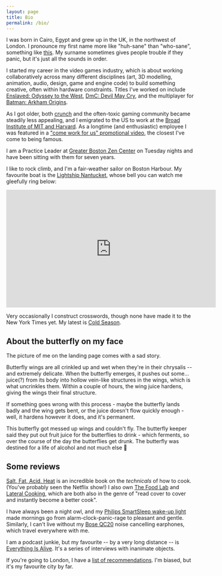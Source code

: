 ```yaml
---
layout: page
title: Bio
permalink: /bio/
---
```


I was born in Cairo, Egypt and grew up in the UK, in the northwest of London. I pronounce my first name more like "huh-sane" than "who-sane", something like [this](http://ipa-reader.xyz/?text=h%C9%99%CB%88se%C9%AAn). My surname sometimes gives people trouble if they panic, but it's just all the sounds in order.

I started my career in the video games industry, which is about working collaboratively across many different disciplines (art, 3D modelling, animation, audio, design, game and engine code) to build something creative, often within hardware constraints. Titles I've worked on include [Enslaved: Odyssey to the West](https://www.metacritic.com/game/xbox-360/enslaved-odyssey-to-the-west), [DmC: Devil May Cry](https://www.metacritic.com/game/xbox-360/dmc-devil-may-cry), and the multiplayer for [Batman: Arkham Origins](https://www.metacritic.com/game/xbox-360/dmc-devil-may-cry).

As I got older, both [crunch](https://en.wikipedia.org/wiki/Crunch_(video_games)) and the often-toxic gaming community became steadily less appealing, and I emigrated to the US to work at the [Broad Institute of MIT and Harvard](https://www.broadinstitute.org/). As a longtime (and enthusiastic) employee I was featured in a ["come work for us" promotional video](https://www.youtube.com/watch?v=lC-dqmwxR3M), the closest I've come to being famous.

I am a Practice Leader at [Greater Boston Zen Center](https://bostonzen.org/) on Tuesday nights and have been sitting with them for seven years.

I like to rock climb, and I'm a fair-weather sailor on Boston Harbour. My favourite boat is the [Lightship Nantucket](https://en.wikipedia.org/wiki/United_States_lightship_Nantucket_(LV-112)), whose bell you can watch me gleefully ring below:

<div align="center"><iframe width="560" height="315" src="https://www.youtube.com/embed/2p-swq-NiGo" title="YouTube video player" frameborder="0" allow="accelerometer; autoplay; clipboard-write; encrypted-media; gyroscope; picture-in-picture" allowfullscreen></iframe></div>

Very occasionally I construct crosswords, though none have made it to the New York Times yet. My latest is [Cold Season](https://www.dropbox.com/s/qi1vb5fpeuaskay/ColdSeason.pdf?dl=0).

## About the butterfly on my face

The picture of me on the landing page comes with a sad story.

Butterfly wings are all crinkled up and wet when they're in their chrysalis -- and extremely delicate. When the butterfly emerges, it pushes out some... juice(?) from its body into hollow vein-like structures in the wings, which is what uncrinkles them. Within a couple of hours, the wing juice hardens, giving the wings their final structure.

If something goes wrong with this process - maybe the butterfly lands badly and the wing gets bent, or the juice doesn't flow quickly enough - well, it hardens however it does, and it's permanent.

This butterfly got messed up wings and couldn't fly. The butterfly keeper said they put out fruit juice for the butterflies to drink - which ferments, so over the course of the day the butterflies get drunk. The butterfly was destined for a life of alcohol and not much else 🙁

## Some reviews

[Salt, Fat, Acid, Heat](https://www.goodreads.com/book/show/30753841-salt-fat-acid-heat) is an incredible book on the _technicals_ of how to cook. (You've probably seen the Netflix show!) I also own [The Food Lab](https://www.goodreads.com/book/show/24861842-the-food-lab) and [Lateral Cooking](https://www.goodreads.com/book/show/37941906-lateral-cooking),  which are both also in the genre of "read cover to cover and instantly become a better cook".

I have always been a night owl, and my [Philips SmartSleep wake-up light](https://www.amazon.com/Philips-Simulation-Headspace-Subscription-HF3520/dp/B0093162RM) made mornings go from alarm-clock-panic-rage to pleasant and gentle. Similarly, I can't live without my [Bose QC20](https://www.bose.com/en_us/products/headphones/earbuds/quietcomfort-20-acoustic-noise-cancelling-headphones.html) noise cancelling earphones, which travel everywhere with me.

I am a podcast junkie, but my favourite -- by a very long distance -- is [Everything Is Alive](https://www.everythingisalive.com/). It's a series of interviews with inanimate objects.

If you're going to London, I have a [list of recommendations](https://docs.google.com/document/d/1RVIJYion3K5695mZQpLEwD6r06FOU-zq/edit). I'm biased, but it's my favourite city by far.
